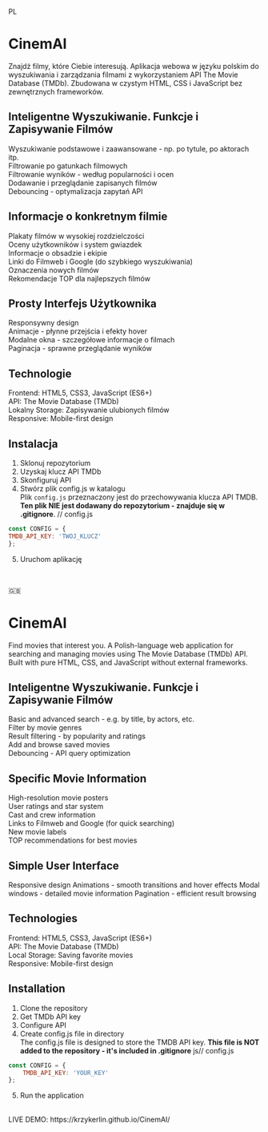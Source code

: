 PL 
# CinemAI
Znajdż filmy, które Ciebie interesują. Aplikacja webowa w języku polskim do wyszukiwania i zarządzania filmami z wykorzystaniem API The Movie Database (TMDb). Zbudowana w czystym HTML, CSS i JavaScript bez zewnętrznych frameworków. 

## Inteligentne Wyszukiwanie. Funkcje i Zapisywanie Filmów
Wyszukiwanie podstawowe i zaawansowane - np. po tytule, po aktorach itp. <br />
Filtrowanie po gatunkach filmowych <br />
Filtrowanie wyników - według popularności i ocen <br />
Dodawanie i przeglądanie zapisanych filmów <br />
Debouncing - optymalizacja zapytań API <br />

## Informacje o konkretnym filmie
Plakaty filmów w wysokiej rozdzielczości <br />
Oceny użytkowników i system gwiazdek <br />
Informacje o obsadzie i ekipie <br />
Linki do Filmweb i Google (do szybkiego wyszukiwania) <br />
Oznaczenia nowych filmów <br /> 
Rekomendacje TOP dla najlepszych filmów <br />

## Prosty Interfejs Użytkownika
Responsywny design <br />
Animacje - płynne przejścia i efekty hover <br />
Modalne okna - szczegółowe informacje o filmach <br />
Paginacja - sprawne przeglądanie wyników <br />

## Technologie
Frontend: HTML5, CSS3, JavaScript (ES6+) <br />
API: The Movie Database (TMDb) <br />
Lokalny Storage: Zapisywanie ulubionych filmów <br />
Responsive: Mobile-first design <br />

## Instalacja
1. Sklonuj repozytorium <br />
2. Uzyskaj klucz API TMDb <br />
3. Skonfiguruj API <br />
4. Stwórz plik config.js w katalogu <br />
Plik `config.js` przeznaczony jest do przechowywania klucza API TMDB. **Ten plik NIE jest dodawany do repozytorium - znajduje się w .gitignore**.
// config.js
```js
const CONFIG = {
TMDB_API_KEY: 'TWOJ_KLUCZ'
};
```
5. Uruchom aplikację <br />
<br />

🇬🇧 
# CinemAI
Find movies that interest you. A Polish-language web application for searching and managing movies using The Movie Database (TMDb) API. Built with pure HTML, CSS, and JavaScript without external frameworks.

## Inteligentne Wyszukiwanie. Funkcje i Zapisywanie Filmów
Basic and advanced search - e.g. by title, by actors, etc. <br />
Filter by movie genres <br />
Result filtering - by popularity and ratings <br />
Add and browse saved movies <br />
Debouncing - API query optimization <br />

## Specific Movie Information
High-resolution movie posters <br />
User ratings and star system <br />
Cast and crew information <br />
Links to Filmweb and Google (for quick searching) <br />
New movie labels <br />
TOP recommendations for best movies <br />

## Simple User Interface
Responsive design
Animations - smooth transitions and hover effects
Modal windows - detailed movie information
Pagination - efficient result browsing

## Technologies
Frontend: HTML5, CSS3, JavaScript (ES6+) <br />
API: The Movie Database (TMDb) <br />
Local Storage: Saving favorite movies <br />
Responsive: Mobile-first design <br />

## Installation
1. Clone the repository <br />
2. Get TMDb API key <br />
3. Configure API <br />
4. Create config.js file in directory <br />
The config.js file is designed to store the TMDB API key. **This file is NOT added to the repository - it's included in .gitignore**
js// config.js
```js
const CONFIG = {
    TMDB_API_KEY: 'YOUR_KEY'
};
```
5. Run the application <br />


<br />
LIVE DEMO: https://krzykerlin.github.io/CinemAI/
